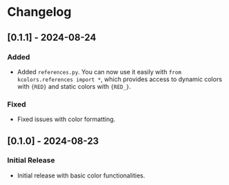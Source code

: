 # Changelog

## [0.1.1] - 2024-08-24
### Added
- Added `references.py`. You can now use it easily with `from kcolors.references import *`, which provides access to dynamic colors with `{RED}` and static colors with `{RED_}`.

### Fixed
- Fixed issues with color formatting.

## [0.1.0] - 2024-08-23
### Initial Release
- Initial release with basic color functionalities.


